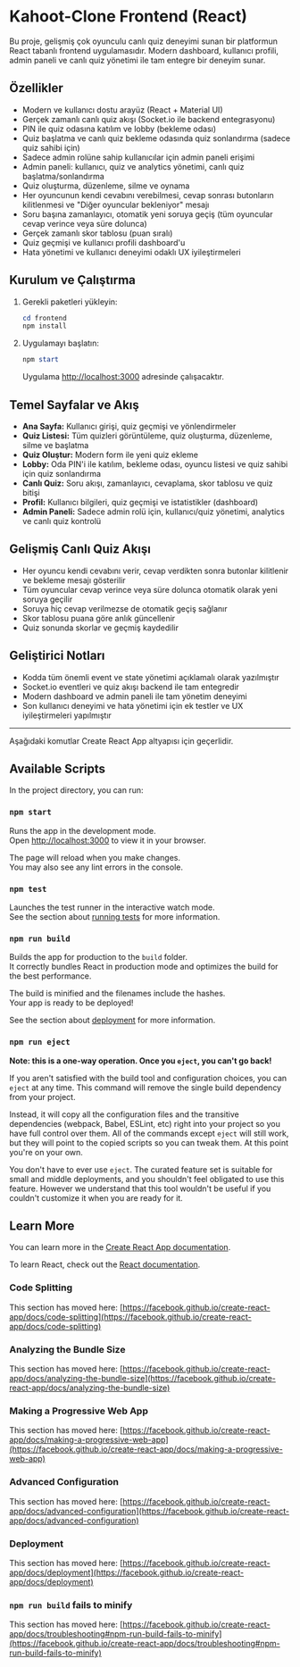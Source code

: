 # Kahoot-Clone Frontend (React)

Bu proje, gelişmiş çok oyunculu canlı quiz deneyimi sunan bir platformun React tabanlı frontend uygulamasıdır. Modern dashboard, kullanıcı profili, admin paneli ve canlı quiz yönetimi ile tam entegre bir deneyim sunar.

## Özellikler
- Modern ve kullanıcı dostu arayüz (React + Material UI)
- Gerçek zamanlı canlı quiz akışı (Socket.io ile backend entegrasyonu)
- PIN ile quiz odasına katılım ve lobby (bekleme odası)
- Quiz başlatma ve canlı quiz bekleme odasında quiz sonlandırma (sadece quiz sahibi için)
- Sadece admin rolüne sahip kullanıcılar için admin paneli erişimi
- Admin paneli: kullanıcı, quiz ve analytics yönetimi, canlı quiz başlatma/sonlandırma
- Quiz oluşturma, düzenleme, silme ve oynama
- Her oyuncunun kendi cevabını verebilmesi, cevap sonrası butonların kilitlenmesi ve "Diğer oyuncular bekleniyor" mesajı
- Soru başına zamanlayıcı, otomatik yeni soruya geçiş (tüm oyuncular cevap verince veya süre dolunca)
- Gerçek zamanlı skor tablosu (puan sıralı)
- Quiz geçmişi ve kullanıcı profili dashboard'u
- Hata yönetimi ve kullanıcı deneyimi odaklı UX iyileştirmeleri

## Kurulum ve Çalıştırma
1. Gerekli paketleri yükleyin:
   ```powershell
   cd frontend
   npm install
   ```
2. Uygulamayı başlatın:
   ```powershell
   npm start
   ```
   Uygulama [http://localhost:3000](http://localhost:3000) adresinde çalışacaktır.

## Temel Sayfalar ve Akış
- **Ana Sayfa:** Kullanıcı girişi, quiz geçmişi ve yönlendirmeler
- **Quiz Listesi:** Tüm quizleri görüntüleme, quiz oluşturma, düzenleme, silme ve başlatma
- **Quiz Oluştur:** Modern form ile yeni quiz ekleme
- **Lobby:** Oda PIN'i ile katılım, bekleme odası, oyuncu listesi ve quiz sahibi için quiz sonlandırma
- **Canlı Quiz:** Soru akışı, zamanlayıcı, cevaplama, skor tablosu ve quiz bitişi
- **Profil:** Kullanıcı bilgileri, quiz geçmişi ve istatistikler (dashboard)
- **Admin Paneli:** Sadece admin rolü için, kullanıcı/quiz yönetimi, analytics ve canlı quiz kontrolü

## Gelişmiş Canlı Quiz Akışı
- Her oyuncu kendi cevabını verir, cevap verdikten sonra butonlar kilitlenir ve bekleme mesajı gösterilir
- Tüm oyuncular cevap verince veya süre dolunca otomatik olarak yeni soruya geçilir
- Soruya hiç cevap verilmezse de otomatik geçiş sağlanır
- Skor tablosu puana göre anlık güncellenir
- Quiz sonunda skorlar ve geçmiş kaydedilir

## Geliştirici Notları
- Kodda tüm önemli event ve state yönetimi açıklamalı olarak yazılmıştır
- Socket.io eventleri ve quiz akışı backend ile tam entegredir
- Modern dashboard ve admin paneli ile tam yönetim deneyimi
- Son kullanıcı deneyimi ve hata yönetimi için ek testler ve UX iyileştirmeleri yapılmıştır

---

Aşağıdaki komutlar Create React App altyapısı için geçerlidir.

## Available Scripts

In the project directory, you can run:

### `npm start`

Runs the app in the development mode.\
Open [http://localhost:3000](http://localhost:3000) to view it in your browser.

The page will reload when you make changes.\
You may also see any lint errors in the console.

### `npm test`

Launches the test runner in the interactive watch mode.\
See the section about [running tests](https://facebook.github.io/create-react-app/docs/running-tests) for more information.

### `npm run build`

Builds the app for production to the `build` folder.\
It correctly bundles React in production mode and optimizes the build for the best performance.

The build is minified and the filenames include the hashes.\
Your app is ready to be deployed!

See the section about [deployment](https://facebook.github.io/create-react-app/docs/deployment) for more information.

### `npm run eject`

**Note: this is a one-way operation. Once you `eject`, you can't go back!**

If you aren't satisfied with the build tool and configuration choices, you can `eject` at any time. This command will remove the single build dependency from your project.

Instead, it will copy all the configuration files and the transitive dependencies (webpack, Babel, ESLint, etc) right into your project so you have full control over them. All of the commands except `eject` will still work, but they will point to the copied scripts so you can tweak them. At this point you're on your own.

You don't have to ever use `eject`. The curated feature set is suitable for small and middle deployments, and you shouldn't feel obligated to use this feature. However we understand that this tool wouldn't be useful if you couldn't customize it when you are ready for it.

## Learn More

You can learn more in the [Create React App documentation](https://facebook.github.io/create-react-app/docs/getting-started).

To learn React, check out the [React documentation](https://reactjs.org/).

### Code Splitting

This section has moved here: [https://facebook.github.io/create-react-app/docs/code-splitting](https://facebook.github.io/create-react-app/docs/code-splitting)

### Analyzing the Bundle Size

This section has moved here: [https://facebook.github.io/create-react-app/docs/analyzing-the-bundle-size](https://facebook.github.io/create-react-app/docs/analyzing-the-bundle-size)

### Making a Progressive Web App

This section has moved here: [https://facebook.github.io/create-react-app/docs/making-a-progressive-web-app](https://facebook.github.io/create-react-app/docs/making-a-progressive-web-app)

### Advanced Configuration

This section has moved here: [https://facebook.github.io/create-react-app/docs/advanced-configuration](https://facebook.github.io/create-react-app/docs/advanced-configuration)

### Deployment

This section has moved here: [https://facebook.github.io/create-react-app/docs/deployment](https://facebook.github.io/create-react-app/docs/deployment)

### `npm run build` fails to minify

This section has moved here: [https://facebook.github.io/create-react-app/docs/troubleshooting#npm-run-build-fails-to-minify](https://facebook.github.io/create-react-app/docs/troubleshooting#npm-run-build-fails-to-minify)
